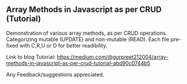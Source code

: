 ## Array Methods in Javascript as per CRUD (Tutorial)

Demonstration of various array methods, as per CRUD operations.
Categorizing mutable (UPDATE) and non-mutable (READ).
Each file pre-fixed with C,R,U or D for better readibility.

Link to blog Tutorial: https://medium.com/@gurpreet212004/array-methods-in-javascript-as-per-crud-tutorial-abd90c0744b5

Any Feedback/suggestions appreciated.
